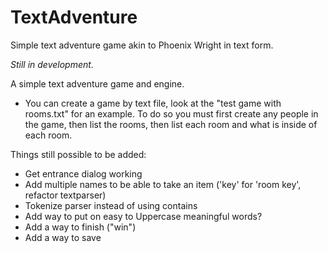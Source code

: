 # TextAdventure
Simple text adventure game akin to Phoenix Wright in text form.

*Still in development.*

A simple text adventure game and engine.
 
  * You can create a game by text file, look at the "test game with rooms.txt" for an example.  To do so you must first create any people in the game, then list the rooms, then list each room and what is inside of each room.
  
Things still possible to be added:
   * Get entrance dialog working
   * Add multiple names to be able to take an item ('key' for 'room key', refactor textparser)
   * Tokenize parser instead of using contains
   * Add way to put on easy to Uppercase meaningful words?
   * Add a way to finish ("win")
   * Add a way to save
  
